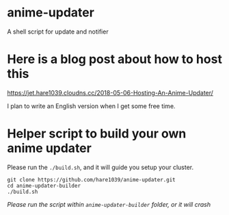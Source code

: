# anime-updater
A shell script for update and notifier

# Here is a blog post about how to host this
https://jet.hare1039.cloudns.cc/2018-05-06-Hosting-An-Anime-Updater/

I plan to write an English version when I get some free time.

# Helper script to build your own anime updater
Please run the `./build.sh`, and it will guide you setup your cluster.

    git clone https://github.com/hare1039/anime-updater.git
    cd anime-updater-builder
    ./build.sh

*Please run the script within `anime-updater-builder` folder, or it will crash*
